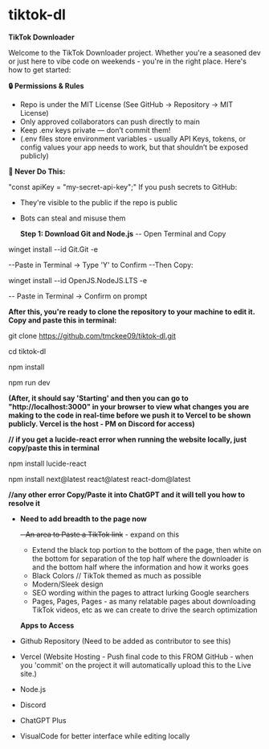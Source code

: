 # tiktok-dl
__TikTok Downloader__

Welcome to the TikTok Downloader project. Whether you're a seasoned dev or just here to vibe code on weekends - you're in the right place. 
Here's how to get started:

__🔒 Permissions & Rules__
- Repo is under the MIT License (See GitHub -> Repository -> MIT License)
- Only approved collaborators can push directly to main
- Keep .env keys private — don’t commit them!
- (.env files store environment variables - usually API Keys, tokens, or config values your app needs to work, but that shouldn’t be exposed publicly)

__🚫 Never Do This:__

"const apiKey = "my-secret-api-key";"
If you push secrets to GitHub:

- They're visible to the public if the repo is public
- Bots can steal and misuse them

  __Step 1: Download Git and Node.js__
-- Open Terminal and Copy

winget install --id Git.Git -e

--Paste in Terminal -> Type 'Y' to Confirm
--Then Copy: 

winget install --id OpenJS.NodeJS.LTS -e

-- Paste in Terminal -> Confirm on prompt

__After this, you're ready to clone the repository to your machine to edit it. Copy and paste this in terminal:__

git clone https://github.com/tmckee09/tiktok-dl.git

cd tiktok-dl

npm install

npm run dev

__(After, it should say 'Starting' and then you can go to "http://localhost:3000" in your browser to view what changes you are making to the code in real-time before we push it to Vercel to be shown publicly. Vercel is the host - PM on Discord for access)__

__// if you get a lucide-react error when running the website locally, just copy/paste this in terminal__ 

npm install lucide-react

npm install next@latest react@latest react-dom@latest

__//any other error Copy/Paste it into ChatGPT and it will tell you how to resolve it__

- __Need to add breadth to the page now__

  ~~- An area to Paste a TikTok link~~ - expand on this
  - Extend the black top portion to the bottom of the page, then white on the bottom for separation of the top half where the downloader is and the bottom half where the information and how it works goes
  - Black Colors // TikTok themed as much as possible
  - Modern/Sleek design
  - SEO wording within the pages to attract lurking Google searchers
  - Pages, Pages, Pages - as many relatable pages about downloading TikTok videos, etc as we can create to drive the search optimization
 
  __Apps to Access__
 - Github Repository (Need to be added as contributor to see this)
 - Vercel (Website Hosting - Push final code to this FROM GitHub - when you 'commit' on the project it will automatically upload this to the Live site.)
 - Node.js
 - Discord
 - ChatGPT Plus
 - VisualCode for better interface while editing locally







  
  
